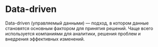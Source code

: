 # Data-driven

Data-driven (управляемый данными) — подход, в котором данные становятся основным фактором для принятия решений. Чаще всего используется компаниями для аналитики, решения проблем и внедрения эффективных изменений.

